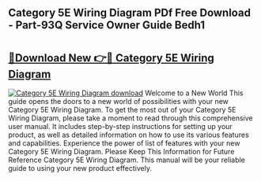 ## Category 5E Wiring Diagram PDf Free Download - Part-93Q Service Owner Guide Bedh1

# <h2><a href="http://dfjk25.blite.top/?on=Category+5E+Wiring+Diagram">🔗Download New 👉🔴 Category 5E Wiring Diagram</a></h2>

[![Category 5E Wiring Diagram download](https://i.imgur.com/lujVjoI.png)](http://dfjk25.blite.top/?on=Category+5E+Wiring+Diagram)
Welcome to a New World This guide opens the doors to a new world of possibilities with your new Category 5E Wiring Diagram. To get the most out of your Category 5E Wiring Diagram, please take a moment to read through this comprehensive user manual. It includes step-by-step instructions for setting up your product, as well as detailed information on how to use its various features and capabilities. Experience the power of list of features with your new Category 5E Wiring Diagram. Please Keep This Information for Future Reference Category 5E Wiring Diagram. This manual will be your reliable guide to using your new product effectively.
